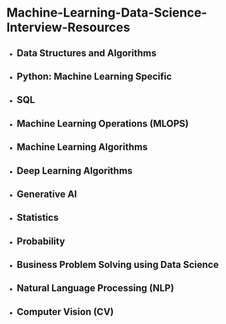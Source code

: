 # Machine-Learning-Data-Science-Interview-Resources

- ## Data Structures and Algorithms
- ## Python: Machine Learning Specific
- ## SQL
- ## Machine Learning Operations (MLOPS)
- ## Machine Learning Algorithms
- ## Deep Learning Algorithms
- ## Generative AI
- ## Statistics
- ## Probability
- ## Business Problem Solving using Data Science
- ## Natural Language Processing (NLP)
- ## Computer Vision (CV)

